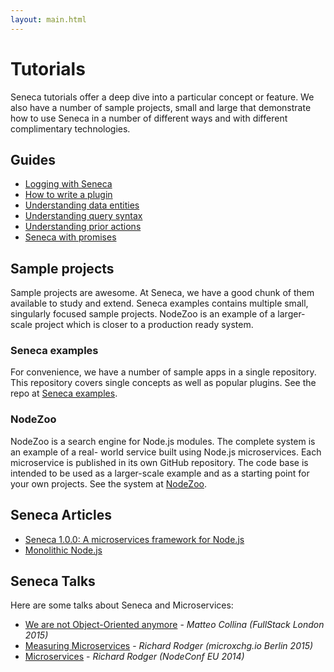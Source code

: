 ```yaml
---
layout: main.html
---
```


# Tutorials
Seneca tutorials offer a deep dive into a particular concept or feature. We also have a number
of sample projects, small and large that demonstrate how to use Seneca in a number of different
ways and with different complimentary technologies.

## Guides

- [Logging with Seneca][]
- [How to write a plugin][]
- [Understanding data entities][]
- [Understanding query syntax][]
- [Understanding prior actions][]
- [Seneca with promises][]

## Sample projects
Sample projects are awesome. At Seneca, we have a good chunk of them available to study and
extend. Seneca examples contains multiple small, singularly focused sample projects. NodeZoo
is an example of a larger-scale project which is closer to a production ready system.

### Seneca examples
For convenience, we have a number of sample apps in a single repository. This repository
covers single concepts as well as popular plugins. See the repo at [Seneca examples][Sample02].

### NodeZoo
NodeZoo is a search engine for Node.js modules. The complete system is an example of a real-
world service built using Node.js microservices. Each microservice is published in its
own GitHub repository. The code base is intended to be used as a larger-scale example and as a
starting point for your own projects. See the system at [NodeZoo][Sample02].

## Seneca Articles

- [Seneca 1.0.0: A microservices framework for Node.js][Article01]
- [Monolithic Node.js][Article02]

## Seneca Talks

Here are some talks about Seneca and Microservices:

- [We are not Object-Oriented anymore][Talk01] - _Matteo Collina (FullStack London 2015)_
- [Measuring Microservices][Talk02] - _Richard Rodger (microxchg.io Berlin 2015)_
- [Microservices][Talk03] - _Richard Rodger (NodeConf EU 2014)_



[Logging with Seneca]: /tutorials/logging-with-seneca.html
[Seneca with promises]: /tutorials/seneca-with-promises.html
[How to write a plugin]: /tutorials/how-to-write-a-plugin.html
[Understanding data entities]: /tutorials/understanding-data-entities.html
[Understanding query syntax]: /tutorials/understanding-query-syntax.html
[Understanding prior actions]: /tutorials/understanding-prior-actions.html

[Sample01]: https://github.com/rjrodger/seneca-examples
[Sample02]: https://github.com/nodezoo/nodezoo-system

[Article01]: http://www.richardrodger.com/seneca-microservices-nodejs#.VqjAZRiLT-k
[Article02]: http://www.richardrodger.com/monolithic-nodejs#.VqjAixiLT-k

[Talk01]: https://skillsmatter.com/skillscasts/6819-we-are-not-object-oriented-anymore-or-why-the-node-callback-style-is-awesome
[Talk02]: http://www.infoq.com/presentations/measuring-microservices
[Talk03]: https://www.youtube.com/watch?v=fVfWuked2qE
